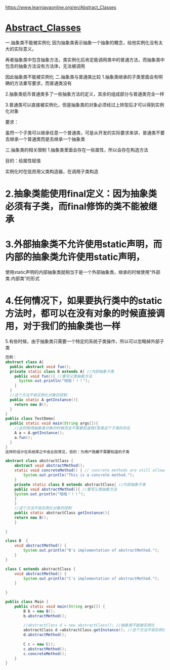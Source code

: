 https://www.learnjavaonline.org/en/Abstract_Classes

# [Abstract_Classes](https://www.toutiao.com/a6364714108365455617/)

一.抽象类不能被实例化
因为抽象类表示抽象一个抽象的概念，给他实例化没有太大的实际意义。

再者抽象类中包含抽象方法，类实例化后肯定能调用类中的普通方法，而抽象类中包含的抽象方法没有方法体，无法被调用

因此抽象类不能被实例化
二.抽象类与普通类比较
1.抽象类继承的子类里面会有明确的方法重写要求，而普通类没有

2.抽象类纸币普通类多了一些抽象方法的定义，其余的组成部分与普通类完全一样

3.普通类可以直接被实例化，但是抽象类的对象必须经过上转型后才可以得到实例化对象

要求：

虽然一个子类可以继承任意一个普通类，可是从开发的实际要求来讲，普通类不要去继承一个普通类而是去继承一个抽象类

三.抽象类的相关限制
1.抽象类里面会存在一些属性，所以会存在构造方法

目的：给属性赋值

实例化时在低昂用父类构造器，在调用子类构造

# 2.抽象类能使用final定义：因为抽象类必须有子类，而final修饰的类不能被继承

# 3.外部抽象类不允许使用static声明，而内部的抽象类允许使用static声明，
使用static声明的内部抽象类就相当于是一个外部抽象类，继承的时候使用“外部类.内部类”的形式

# 4.任何情况下，如果要执行类中的static方法时，都可以在没有对象的时候直接调用，对于我们的抽象类也一样

5.有些时候，由于抽象类只需要一个特定的系统子类操作，所以可以忽略掉外部子类
```java
范例：
abstract class A{
  public abstract void fun();
  private static class B extends A{ //内部抽象子类
    public void fun(){ //重写父类抽象方法
      System.out.println("哈哈！！！");
    }
  }
  //这个方法不收实例化对象的控制
  public static A getInstance(){
    return new B();
  }
}
public class TestDemo{
  public static void main(String args[]){
    //此时取得抽象类对象的时候完全不需要知道我们B类这个子类的存在
    A a = A.getInstance();
    a.fun();
  }
}
这样的设计在系统库之中会比较常见，目的：为用户隐藏不需要知道的子类

abstract class abstractClass { 
    abstract void abstractMethod(); 
    static void concreteMethod() { // concrete methods are still allowed in abstract classes 
        System.out.println("This is a concrete method."); 
    } 
    private static class B extends abstractClass{ //内部抽象子类
    public void abstractMethod(){ //重写父类抽象方法
    System.out.println("哈哈！！！");
    }
    }
    //这个方法不收实例化对象的控制
    public static abstractClass getInstance(){
    return new B();
    }
    
}

class B  { 
    void abstractMethod() { 
        System.out.println("B's implementation of abstractMethod."); 
    } 
}

class C extends abstractClass { 
    void abstractMethod() { 
        System.out.println("C's implementation of abstractMethod."); 
    } 
    
}

public class Main { 
    public static void main(String args[]) { 
        B b = new B(); 
        b.abstractMethod(); 
        
        //abstractClass d = new abstractClass(); //抽象类不能被实例化
        abstractClass d =abstractClass.getInstance(); //这个方法不收实例化对象的控制
        d.abstractMethod();
        
        C c = new C(); 
        c.abstractMethod(); 
        c.concreteMethod();
    } 
}
```

